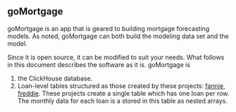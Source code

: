 ## goMortgage

goMortgage is an app that is geared to building mortgage forecasting models.  As noted, goMortgage can both 
build the modeling data set and the model. 



Since it is open source, it can be modified to suit your needs. What follows in this document describes the
software as it is.  goMortgage is
1. the ClickHouse database.  
2. Loan-level tables structured as those created by these projects: [fannie](), [freddie]().  These projects create
a single table which has one loan per row.  The monthly data for each loan is a stored in this table as
nested arrays.


